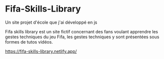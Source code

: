 # Fifa-Skills-Library
Un site projet d'école que j'ai développé en js

Fifa skills library est un site fictif concernant des fans voulant apprendre les gestes techniques du jeu Fifa, les gestes techniques
y sont présentées sous formes de tutos vidéos.

https://fifa-skills-library.netlify.app/
